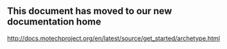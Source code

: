## This document has moved to our new documentation home ##
http://docs.motechproject.org/en/latest/source/get_started/archetype.html